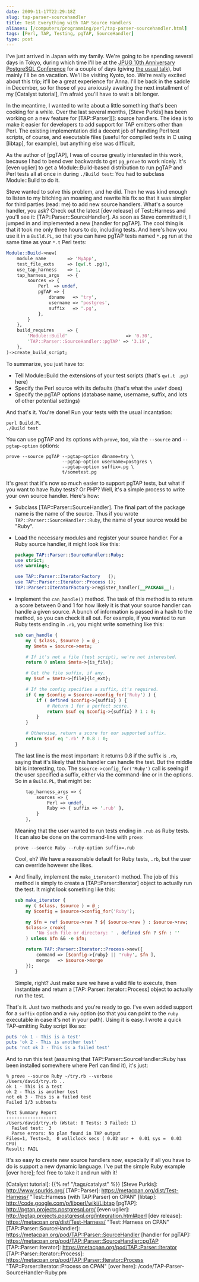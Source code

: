 ```yaml
---
date: 2009-11-17T22:29:18Z
slug: tap-parser-sourcehandler
title: Test Everything with TAP Source Handlers
aliases: [/computers/programming/perl/tap-parser-sourcehandler.html]
tags: [Perl, TAP, Testing, pgTAP, SourceHandler]
type: post
---
```


I've just arrived in Japan with my family. We're going to be spending several
days in Tokyo, during which time I'll be at the [JPUG 10th Anniversary
PostgreSQL Conference] for a couple of days (giving [the usual talk]), but
mainly I'll be on vacation. We'll be visiting Kyoto, too. We're really excited
about this trip; it'll be a great experience for Anna. I'll be back in the
saddle in December, so for those of you anxiously awaiting the next installment
of my [Catalyst tutorial], I'm afraid you'll have to wait a bit longer.

In the meantime, I wanted to write about a little something that's been cooking
for a while. Over the last several months, [Steve Purkis] has been working on a
new feature for [TAP::Parser][]: source handlers. The idea is to make it easier
for developers to add support for TAP emitters other than Perl. The existing
implementation did a decent job of handling Perl test scripts, of course, and
executable files (useful for compiled tests in C using [libtap], for example),
but anything else was difficult.

As the author of [pgTAP], I was of course greatly interested in this work,
because I had to bend over backwards to get `pg_prove` to work nicely. It's
[even uglier] to get a Module::Build-based distribution to run pgTAP and Perl
tests all at once in during `./Build test`: You had to subclass Module::Build to
do it.

Steve wanted to solve this problem, and he did. Then he was kind enough to
listen to my bitching an moaning and rewrite his fix so that it was simpler for
third parties (read: me) to add new source handlers. What's a source handler,
you ask? Check out the latest [dev release] of Test::Harness and you'll see it:
[TAP::Parser::SourceHandler]. As soon as Steve committed it, I jumped in and
implemented a new [handler for pgTAP]. The cool thing is that it took me only
three hours to do, including tests. And here's how you use it in a `Build.PL`,
so that you can have pgTAP tests named `*.pg` run at the same time as your `*.t`
Perl tests:

``` perl
Module::Build->new(
    module_name        => 'MyApp',
    test_file_exts     => [qw(.t .pg)],
    use_tap_harness    => 1,
    tap_harness_args   => {
        sources => {
            Perl  => undef,
            pgTAP => {
                dbname   => 'try',
                username => 'postgres',
                suffix   => '.pg',
            },
        }
    },
    build_requires     => {
        'Module::Build'                      => '0.30',
        'TAP::Parser::SourceHandler::pgTAP' => '3.19',
    },
)->create_build_script;
```

To summarize, you just have to:

-   Tell Module::Build the extensions of your test scripts (that's `qw(.t .pg)`
    here)
-   Specify the Perl source with its defaults (that's what the `undef` does)
-   Specify the pgTAP options (database name, username, suffix, and lots of
    other potential settings)

And that's it. You're done! Run your tests with the usual incantation:

    perl Build.PL
    ./Build test

You can use pgTAP and its options with `prove`, too, via the `--source` and
`--pgtap-option` options:

    prove --source pgTAP --pgtap-option dbname=try \
                         --pgtap-option username=postgres \
                         --pgtap-option suffix=.pg \
                         t/sometest.pg

It's great that it's now so much easier to support pgTAP tests, but what if you
want to have Ruby tests? Or PHP? Well, it's a simple process to write your own
source handler. Here's how:

-   Subclass [TAP::Parser::SourceHandler]. The final part of the package name is
    the name of the source. Thus if you wrote
    `TAP::Parser::SourceHandler::Ruby`, the name of your source would be "Ruby".

-   Load the necessary modules and register your source handler. For a Ruby
    source handler, it might look like this:

    ``` perl
    package TAP::Parser::SourceHandler::Ruby;
    use strict;
    use warnings;

    use TAP::Parser::IteratorFactory   ();
    use TAP::Parser::Iterator::Process ();
    TAP::Parser::IteratorFactory->register_handler(__PACKAGE__);
    ```

-   Implement the `can_handle()` method. The task of this method is to return a
    score between 0 and 1 for how likely it is that your source handler can
    handle a given source. A bunch of information is passed in a hash to the
    method, so you can check it all out. For example, if you wanted to run Ruby
    tests ending in `.rb`, you might write something like this:

    ``` perl
    sub can_handle {
        my ( $class, $source ) = @_;
        my $meta = $source->meta;

        # If it's not a file (test script), we're not interested.
        return 0 unless $meta->{is_file};

        # Get the file suffix, if any.
        my $suf = $meta->{file}{lc_ext};

        # If the config specifies a suffix, it's required.
        if ( my $config = $source->config_for('Ruby') ) {
            if ( defined $config->{suffix} ) {
                # Return 1 for a perfect score.
                return $suf eq $config->{suffix} ? 1 : 0;
            }
        }

        # Otherwise, return a score for our supported suffix.
        return $suf eq '.rb' ? 0.8 : 0;
    }
    ```

    The last line is the most important: it returns 0.8 if the suffix is `.rb`,
    saying that it's likely that this handler can handle the test. But the
    middle bit is interesting, too. The `$source->config_for('Ruby')` call is
    seeing if the user specified a suffix, either via the command-line or in the
    options. So in a `Build.PL`, that might be:

    ``` perl
        tap_harness_args => {
            sources => {
                Perl => undef,
                Ruby => { suffix => '.rub' },
            }
        },
    ```

    Meaning that the user wanted to run tests ending in `.rub` as Ruby tests. It
    can also be done on the command-line with `prove`:

        prove --source Ruby --ruby-option suffix=.rub

    Cool, eh? We have a reasonable default for Ruby tests, `.rb`, but the user
    can override however she likes.

-   And finally, implement the `make_iterator()` method. The job of this method
    is simply to create a [TAP::Parser::Iterator] object to actually run the
    test. It might look something like this:

    ``` perl
    sub make_iterator {
        my ( $class, $source ) = @_;
        my $config = $source->config_for('Ruby');

        my $fn = ref $source->raw ? ${ $source->raw } : $source->raw;
        $class->_croak(
            'No such file or directory: ' . defined $fn ? $fn : ''
        ) unless $fn && -e $fn;

        return TAP::Parser::Iterator::Process->new({
            command => [$config->{ruby} || 'ruby', $fn ],
            merge   => $source->merge
        });
    }
    ```

    Simple, right? Just make sure we have a valid file to execute, then
    instantiate and return a [TAP::Parser::Iterator::Process] object to actually
    run the test.

That's it. Just two methods and you're ready to go. I've even added support for
a `suffix` option and a `ruby` option (so that you can point to the `ruby`
executable in case it's not in your path). Using it is easy. I wrote a quick
TAP-emitting Ruby script like so:

``` ruby
puts 'ok 1 - This is a test'
puts 'ok 2 - This is another test'
puts 'not ok 3 - This is a failed test'
```

And to run this test (assuming that TAP::Parser::SourceHandler::Ruby has been
installed somewhere where Perl can find it), it's just:

    % prove --source Ruby ~/try.rb --verbose
    /Users/david/try.rb .. 
    ok 1 - This is a test
    ok 2 - This is another test
    not ok 3 - This is a failed test
    Failed 1/3 subtests 

    Test Summary Report
    -------------------
    /Users/david/try.rb (Wstat: 0 Tests: 3 Failed: 1)
      Failed test:  3
      Parse errors: No plan found in TAP output
    Files=1, Tests=3,  0 wallclock secs ( 0.02 usr +  0.01 sys =  0.03 CPU)
    Result: FAIL

It's so easy to create new source handlers now, especially if all you have to do
is support a new dynamic language. I've put the simple Ruby example [over here];
feel free to take it and run with it!

  [JPUG 10th Anniversary PostgreSQL Conference]: http://www.postgresql.jp/events/pgcon09j/e/
  [the usual talk]: http://www.postgresql.jp/events/pgcon09j/e/program_2#7
    "Unit Test your Database!"
  [Catalyst tutorial]: {{% ref "/tags/catalyst" %}}
  [Steve Purkis]: http://www.spurkis.org/
  [TAP::Parser]: https://metacpan.org/dist/Test-Harness/
    "Test::Harness (with TAP:Parser) on CPAN"
  [libtap]: http://code.google.com/p/libperl/wiki/Libtap
  [pgTAP]: http://pgtap.projects.postgresql.org/
  [even uglier]: http://pgtap.projects.postgresql.org/integration.html#perl
  [dev release]: https://metacpan.org/dist/Test-Harness/
    "Test::Harness on CPAN"
  [TAP::Parser::SourceHandler]: https://metacpan.org/pod/TAP::Parser::SourceHandler
  [handler for pgTAP]: https://metacpan.org/pod/TAP::Parser::SourceHandler::pgTAP
  [TAP::Parser::Iterator]: https://metacpan.org/pod/TAP::Parser::Iterator
  [TAP::Parser::Iterator::Process]: https://metacpan.org/pod/TAP::Parser::Iterator::Process
    "TAP::Parser::Iterator::Process on CPAN"
  [over here]: /code/TAP-Parser-SourceHandler-Ruby.pm
